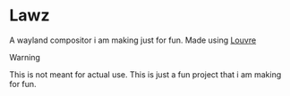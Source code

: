 # Lawz

A wayland compositor i am making just for fun.
Made using [Louvre](https://github.com/CuarzoSoftware/Louvre)

> [!WARNING]
> This is not meant for actual use. This is just a fun project that i am making for fun.
